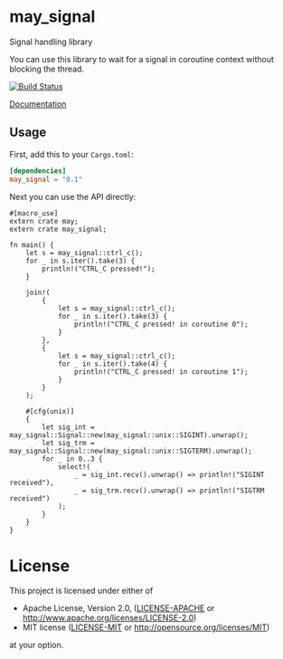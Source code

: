 # may_signal

Signal handling library

You can use this library to wait for a signal in coroutine context without blocking the thread.

[![Build Status](https://travis-ci.org/Xudong-Huang/may_signal.svg?branch=master)](https://travis-ci.org/Xudong-Huang/may_signal)

[Documentation](https://docs.rs/may_signal)

## Usage

First, add this to your `Cargo.toml`:

```toml
[dependencies]
may_signal = "0.1"
```

Next you can use the API directly:

```rust,no_run
#[macro_use]
extern crate may;
extern crate may_signal;

fn main() {
    let s = may_signal::ctrl_c();
    for _ in s.iter().take(3) {
        println!("CTRL_C pressed!");
    }

    join!(
        {
            let s = may_signal::ctrl_c();
            for _ in s.iter().take(3) {
                println!("CTRL_C pressed! in coroutine 0");
            }
        },
        {
            let s = may_signal::ctrl_c();
            for _ in s.iter().take(4) {
                println!("CTRL_C pressed! in coroutine 1");
            }
        }
    );

    #[cfg(unix)]
    {
        let sig_int = may_signal::Signal::new(may_signal::unix::SIGINT).unwrap();
        let sig_trm = may_signal::Signal::new(may_signal::unix::SIGTERM).unwrap();
        for _ in 0..3 {
            select!(
                _ = sig_int.recv().unwrap() => println!("SIGINT received"),
                _ = sig_trm.recv().unwrap() => println!("SIGTRM received")
            );
        }
    }
}
```

# License

This project is licensed under either of

 * Apache License, Version 2.0, ([LICENSE-APACHE](LICENSE-APACHE) or
   http://www.apache.org/licenses/LICENSE-2.0)
 * MIT license ([LICENSE-MIT](LICENSE-MIT) or
   http://opensource.org/licenses/MIT)

at your option.
